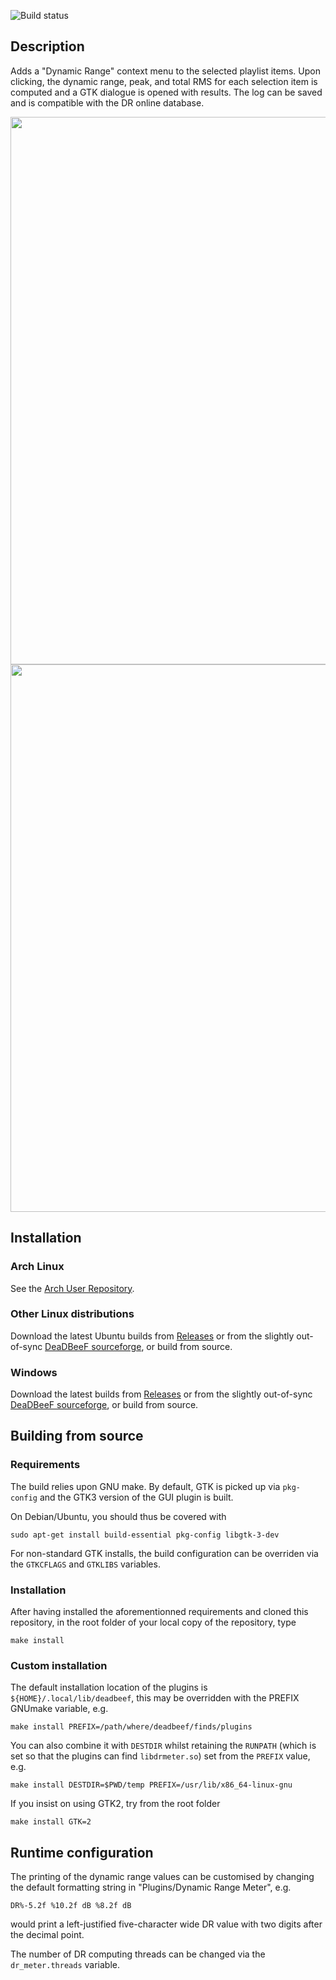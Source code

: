 
![Build status](https://github.com/dakeryas/deadbeef-dr-meter/actions/workflows/ci.yml/badge.svg?branch=master)

## Description
Adds a "Dynamic Range" context menu to the selected playlist items. Upon
clicking, the dynamic range, peak, and total RMS for each selection item is
computed and a GTK dialogue is opened with results. The log can be saved and is
compatible with the DR online database.

<img src="https://user-images.githubusercontent.com/10599557/130930047-c293d3a1-157c-41bb-bddd-1d75ad32ee6f.png" width="876">
<img src="https://user-images.githubusercontent.com/10599557/130930091-6f2597f4-4936-4f13-b4c2-e1701b83bdb7.png" width="876">

## Installation
### Arch Linux
See the [Arch User Repository](https://aur.archlinux.org/packages/deadbeef-dr-meter-gtk3-git/).
### Other Linux distributions
Download the latest Ubuntu builds from
[Releases](https://github.com/dakeryas/deadbeef-dr-meter/releases) or from the
slightly out-of-sync [DeaDBeeF sourceforge](https://deadbeef.sourceforge.io/plugins.html),
or build from source.
### Windows
Download the latest builds from
[Releases](https://github.com/dakeryas/deadbeef-dr-meter/releases) or from the
slightly out-of-sync [DeaDBeeF sourceforge](https://deadbeef.sourceforge.io/plugins.html),
or build from source.

## Building from source
### Requirements
The build relies upon GNU make. By default, GTK is picked up via `pkg-config`
and the GTK3 version of the GUI plugin is built.

On Debian/Ubuntu, you should thus be covered with
```
sudo apt-get install build-essential pkg-config libgtk-3-dev
```
For non-standard GTK installs, the build configuration can be overriden via the
`GTKCFLAGS` and `GTKLIBS` variables.

### Installation
After having installed the aforementionned requirements and cloned this
repository, in the root folder of your local copy of the repository, type
```
make install
```
### Custom installation
The default installation location of the plugins is
`${HOME}/.local/lib/deadbeef`, this may be overridden with the PREFIX GNUmake
variable, e.g.
```
make install PREFIX=/path/where/deadbeef/finds/plugins
```
You can also combine it with `DESTDIR` whilst retaining the `RUNPATH` (which is set
so that the plugins can find `libdrmeter.so`) set from the `PREFIX` value, e.g.
```
make install DESTDIR=$PWD/temp PREFIX=/usr/lib/x86_64-linux-gnu
```
If you insist on using GTK2, try from the root folder
```
make install GTK=2
```

## Runtime configuration
The printing of the dynamic range values can be customised by changing the default
formatting string in "Plugins/Dynamic Range Meter", e.g.
```
DR%-5.2f %10.2f dB %8.2f dB
```
would print a left-justified five-character wide DR value with two digits after
the decimal point.

The number of DR computing threads can be changed via the `dr_meter.threads`
variable.
